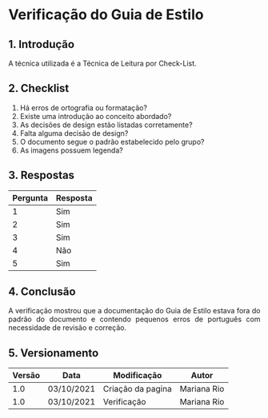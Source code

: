 # Verificação do Guia de Estilo

## 1. Introdução
<p style="text-align: justify">A técnica utilizada é a Técnica de Leitura por Check-List.
</p>

## 2. Checklist 

1. Há erros de ortografia ou formatação?
2. Existe uma introdução ao conceito abordado?
3. As decisões de design estão listadas corretamente?
4. Falta alguma decisão de design?
5. O documento segue o padrão estabelecido pelo grupo?
6. As imagens possuem legenda?

## 3. Respostas

Pergunta|Resposta      
--------|----------
1       |Sim
2       |Sim
3       |Sim
4       |Não
5       |Sim

## 4. Conclusão
<p style="text-align: justify">A verificação mostrou que a documentação do Guia de Estilo estava fora do padrão do documento e contendo pequenos erros de português com necessidade de revisão e correção.
</p>

## 5. Versionamento
Versão|Data      |Modificação        |Autor
------|----------|-------------------|---------------
1.0   |03/10/2021|Criação da pagina  |Mariana Rio 
1.0   |03/10/2021|Verificação        |Mariana Rio